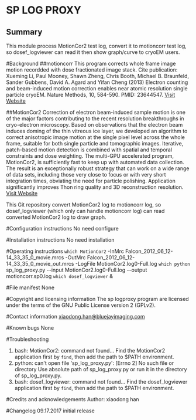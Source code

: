 SP LOG PROXY
============

Summary
-------
This module process MotionCor2 test log, convert it to motioncorr test log, so dosef_logviewer can read it then show graph/curve to cryoEM users.

#Background
##motioncorr
This program corrects whole frame image motion recordded with dose fractionated image stack.
Cite publication: Xueming Li, Paul Mooney, Shawn Zheng, Chris Booth, Michael B. Braunfeld, Sander Gubbens, David A. Agard and Yifan Cheng (2013) Electron counting and beam-induced motion correction enables near atomic resolution single particle cryoEM. Nature Methods, 10, 584-590. PMID: 23644547.
[Visit Website](http://cryoem.ucsf.edu/software/software.html)

##MotionCor2
Correction of electron beam-induced sample motion is one of the major factors contributing to the recent resolution breakthroughs in cryo-electron microscopy. Based on observations that the electron beam induces doming of the thin vitreous ice layer, we developed an algorithm to correct anisotropic image motion at the single pixel level across the whole frame, suitable for both single particle and tomographic images. Iterative, patch-based motion detection is combined with spatial and temporal constraints and dose weighting. The multi-GPU accelerated program, MotionCor2, is sufficiently fast to keep up with automated data collection. The result is an exceptionally robust strategy that can work on a wide range of data sets, including those very close to focus or with very short integration times, obviating the need for particle polishing. Application significantly improves Thon ring quality and 3D reconstruction resolution.
[Visit Website](http://msg.ucsf.edu/em/software/motioncor2.html)

This Git repository convert MotionCor2 log to motioncorr log, so dosef_logviewer (which only can handle motioncorr log) can read converted MotionCor2 log to draw graph.

#Configuration instructions
No need configure

#Installation instructions
No need installation

#Operating instructions
`which MotionCor2` -InMrc Falcon_2012_06_12-14_33_35_0_movie.mrcs -OutMrc Falcon_2012_06_12-14_33_35_0_movie_out.mrcs -LogFile MotionCor2.log0-Full.log
`which python` sp_log_proxy.py --input MotionCor2.log0-Full.log --output motioncorr.sp0.log
`which dosef_logviewer` &

#File manifest
None

#Copyright and licensing information
The sp logproxy program are licensed under the terms of the GNU Public License version 2 (GPLv2).

#Contact information
xiaodong.han@bluejayimaging.com

#Known bugs
None

#Troubleshooting
1. bash: MotionCor2: command not found...
Find the MotionCor2 application first by `find`, then add the path to $PATH environment.
2. python: can't open file 'sp_log_proxy.py': [Errno 2] No such file or directory
Use absolute path of sp_log_proxy.py or run it in the directory of sp_log_proxy.py.
3. bash: dosef_logviewer: command not found...
Find the dosef_logviewer application first by `find`, then add the path to $PATH environment.

#Credits and acknowledgements
Author: xiaodong han

#Changelog
09.17.2017  initial release

